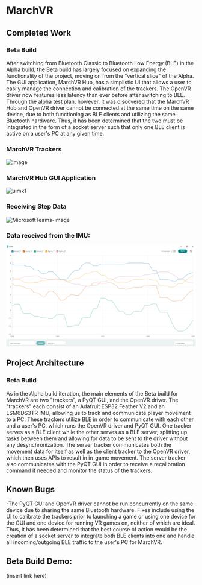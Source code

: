 # MarchVR
## Completed Work 
### Beta Build
After switching from Bluetooth Classic to Bluetooth Low Energy (BLE) in the Alpha build, the Beta build has largely focused on expanding the functionality of the project, moving on from the "vertical slice" of the Alpha. The GUI application, MarchVR Hub, has a simplistic UI that allows a user to easily manage the connection and calibration of the trackers. The OpenVR driver now features less latency than ever before after switching to BLE. Through the alpha test plan, however, it was discovered that the MarchVR Hub and OpenVR driver cannot be connected at the same time on the same device, due to both functioning as BLE clients and utilizing the same Bluetooth hardware. Thus, it has been determined that the two must be integrated in the form of a socket server such that only one BLE client is active on a user's PC at any given time.

### MarchVR Trackers
![image](https://github.com/BraniganMatthew/MarchVR/assets/90282856/9e1a0119-6e87-4d9e-b693-4ab951a2555c)

### MarchVR Hub GUI Application
![uimk1](https://github.com/BraniganMatthew/MarchVR/assets/90282856/3b3854a8-590f-4829-b2a3-c561a4490fde)

### Receiving Step Data
![MicrosoftTeams-image](https://github.com/BraniganMatthew/MarchVR/assets/90282856/bb272718-bd48-44b6-84e8-8b7ea1de91ad)

### Data received from the IMU:
![Screenshot (18)](https://github.com/BraniganMatthew/MarchVR/blob/main/Images/Screenshot%20(974).png)

## Project Architecture
### Beta Build
As in the Alpha build iteration, the main elements of the Beta build for MarchVR are two "trackers", a PyQT GUI, and the OpenVR driver. The "trackers" each consist of an Adafruit ESP32 Feather V2 and an LSM6DS3TR IMU, allowing us to track and communicate player movement to a PC. These trackers utilize BLE in order to communicate with each other and a user's PC, which runs the OpenVR driver and PyQT GUI. One tracker serves as a BLE client while the other serves as a BLE server, splitting up tasks between them and allowing for data to be sent to the driver without any desynchronization. The server tracker communicates both the movement data for itself as well as the client tracker to the OpenVR driver, which then uses APIs to result in in-game movement. The server tracker also communicates with the PyQT GUI in order to receive a recalibration command if needed and monitor the status of the trackers.

## Known Bugs
-The PyQT GUI and OpenVR driver cannot be run concurrently on the same device due to sharing the same Bluetooth hardware. Fixes include using the UI to calibrate the trackers prior to launching a game or using one device for the GUI and one device for running VR games on, neither of which are ideal. Thus, it has been determined that the best course of action would be the creation of a socket server to integrate both BLE clients into one and handle all incoming/outgoing BLE traffic to the user's PC for MarchVR.

## Beta Build Demo:
(insert link here)

